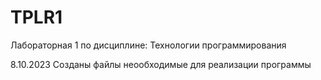 # TPLR1
Лабораторная 1 по дисциплине: Технологии программирования


8.10.2023
Созданы файлы неообходимые для реализации программы
